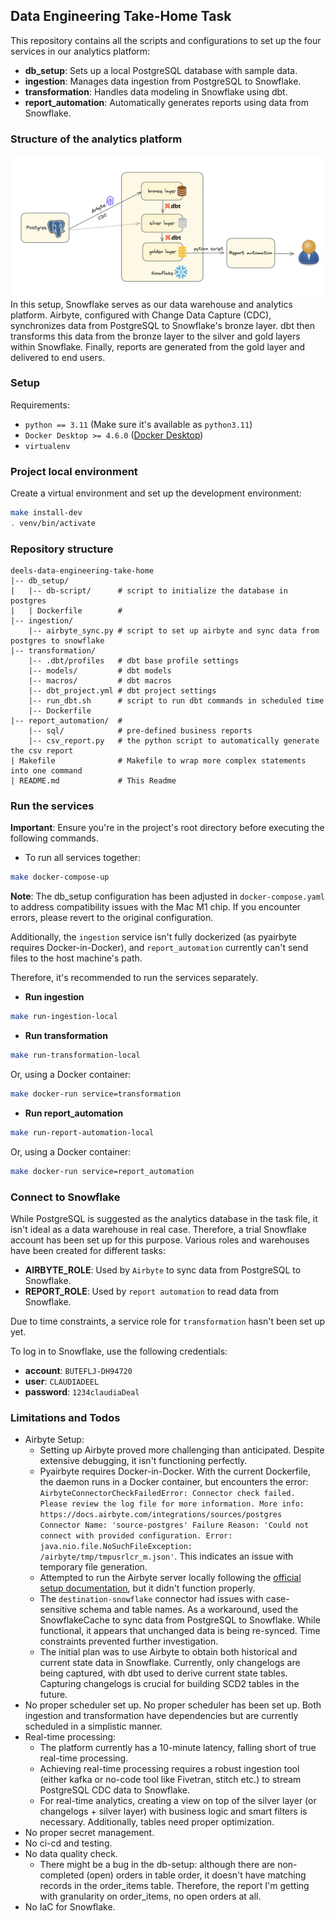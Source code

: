 ## Data Engineering Take-Home Task
This repository contains all the scripts and configurations to set up the four services in our analytics platform:
- **db_setup**: Sets up a local PostgreSQL database with sample data.
- **ingestion**: Manages data ingestion from PostgreSQL to Snowflake.
- **transformation**: Handles data modeling in Snowflake using dbt.
- **report_automation**: Automatically generates reports using data from Snowflake.

### Structure of the analytics platform

![Infrastructure](./diagrams/infrastructure.png)
In this setup, Snowflake serves as our data warehouse and analytics platform. Airbyte, configured with Change Data Capture (CDC), synchronizes data from PostgreSQL to Snowflake's bronze layer. dbt then transforms this data from the bronze layer to the silver and gold layers within Snowflake. Finally, reports are generated from the gold layer and delivered to end users.

### Setup
Requirements:
* `python == 3.11` (Make sure it's available as `python3.11`)
* `Docker Desktop >= 4.6.0` ([Docker Desktop](https://docs.docker.com/desktop/))
* `virtualenv`

### Project local environment
Create a virtual environment and set up the development environment:
```bash
make install-dev
. venv/bin/activate
```

### Repository structure
```
deels-data-engineering-take-home
|-- db_setup/           
|   |-- db-script/      # script to initialize the database in postgres
|   | Dockerfile        # 
|-- ingestion/          
    |-- airbyte_sync.py # script to set up airbyte and sync data from postgres to snowflake
|-- transformation/     
    |-- .dbt/profiles   # dbt base profile settings
    |-- models/         # dbt models
    |-- macros/         # dbt macros
    |-- dbt_project.yml # dbt project settings
    |-- run_dbt.sh      # script to run dbt commands in scheduled time
    |-- Dockerfile      
|-- report_automation/  # 
    |-- sql/            # pre-defined business reports
    |-- csv_report.py   # the python script to automatically generate the csv report
| Makefile              # Makefile to wrap more complex statements into one command
| README.md             # This Readme
```


### Run the services
**Important**: Ensure you're in the project's root directory before executing the following commands.
- To run all services together:
```bash
make docker-compose-up
```
**Note**: The db_setup configuration has been adjusted in `docker-compose.yaml` to address compatibility issues with the Mac M1 chip. If you encounter errors, please revert to the original configuration.

Additionally, the `ingestion` service isn't fully dockerized (as pyairbyte requires Docker-in-Docker), and `report_automation` currently can't send files to the host machine's path.

Therefore, it's recommended to run the services separately.
- **Run ingestion**
```bash
make run-ingestion-local
```
- **Run transformation**
```bash
make run-transformation-local
``` 
Or, using a Docker container:
```bash
make docker-run service=transformation
```
- **Run report_automation**
```bash
make run-report-automation-local
``` 
Or, using a Docker container:
```bash
make docker-run service=report_automation
```
### Connect to Snowflake
While PostgreSQL is suggested as the analytics database in the task file, it isn't ideal as a data warehouse in real case. Therefore, a trial Snowflake account has been set up for this purpose.
Various roles and warehouses have been created for different tasks:
- **AIRBYTE_ROLE**: Used by `Airbyte` to sync data from PostgreSQL to Snowflake.
- **REPORT_ROLE**: Used by `report automation` to read data from Snowflake.

Due to time constraints, a service role for `transformation` hasn't been set up yet.

To log in to Snowflake, use the following credentials:

- **account**: `BUTEFLJ-DH94720`
- **user**: `CLAUDIADEEL`
- **password**: `1234claudiaDeal`


### Limitations and Todos
- Airbyte Setup:
  - Setting up Airbyte proved more challenging than anticipated. Despite extensive debugging, it isn't functioning perfectly.
  - Pyairbyte requires Docker-in-Docker. With the current Dockerfile, the daemon runs in a Docker container, but encounters the error: `AirbyteConnectorCheckFailedError: Connector check failed.
    Please review the log file for more information.
    More info: https://docs.airbyte.com/integrations/sources/postgres
    Connector Name: 'source-postgres'
    Failure Reason: 'Could not connect with provided configuration. Error: java.nio.file.NoSuchFileException: /airbyte/tmp/tmpusrlcr_m.json'`. 
    This indicates an issue with temporary file generation.
  - Attempted to run the Airbyte server locally following the [official setup documentation](https://docs.airbyte.com/using-airbyte/getting-started/oss-quickstart), but it didn't function properly.
  - The `destination-snowflake` connector had issues with case-sensitive schema and table names. As a workaround, used the SnowflakeCache to sync data from PostgreSQL to Snowflake. While functional, it appears that unchanged data is being re-synced. Time constraints prevented further investigation.
  - The initial plan was to use Airbyte to obtain both historical and current state data in Snowflake. Currently, only changelogs are being captured, with dbt used to derive current state tables. Capturing changelogs is crucial for building SCD2 tables in the future.
- No proper scheduler set up. No proper scheduler has been set up. Both ingestion and transformation have dependencies but are currently scheduled in a simplistic manner.
- Real-time processing:
  - The platform currently has a 10-minute latency, falling short of true real-time processing.
  - Achieving real-time processing requires a robust ingestion tool (either kafka or no-code tool like Fivetran, stitch etc.) to stream PostgreSQL CDC data to Snowflake.
  - For real-time analytics, creating a view on top of the silver layer (or changelogs + silver layer) with business logic and smart filters is necessary. Additionally, tables need proper optimization.
- No proper secret management.
- No ci-cd and testing.
- No data quality check.
  - There might be a bug in the db-setup: although there are non-completed (open) orders in table order, it doesn't have matching records in the order_items table. Therefore, the report I'm getting with granularity on order_items, no open orders at all.
- No IaC for Snowflake.